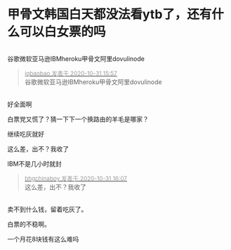 # 甲骨文韩国白天都没法看ytb了，还有什么可以白女票的吗


<img id="aimg_V1Qgq" onclick="zoom(this, this.src, 0, 0, 0)" class="zoom" src="https://pic.rmb.bdstatic.com/bjh/b0b9d0fbfe8059500f7f588d332ea7a3.png" onmouseover="img_onmouseoverfunc(this)" onload="thumbImg(this)" border="0" alt="" /><img id="aimg_JTkky" onclick="zoom(this, this.src, 0, 0, 0)" class="zoom" src="https://cdn.jsdelivr.net/gh/hishis/forum-master/public/images/patch.gif" onmouseover="img_onmouseoverfunc(this)" onload="thumbImg(this)" border="0" alt="" />

谷歌微软亚马逊IBMheroku甲骨文阿里dovulinode

<div class="quote"><blockquote><font size="2"><a href="https://www.hostloc.com/forum.php?mod=redirect&amp;goto=findpost&amp;pid=9380949&amp;ptid=760627" target="_blank"><font color="#999999">jqbaobao 发表于 2020-10-31 15:57</font></a></font><br />
谷歌微软亚马逊IBMheroku甲骨文阿里dovulinode</blockquote></div><br />
好全面啊<img id="aimg_C7jN3" onclick="zoom(this, this.src, 0, 0, 0)" class="zoom" src="https://cdn.jsdelivr.net/gh/hishis/forum-master/public/images/patch.gif" onmouseover="img_onmouseoverfunc(this)" onload="thumbImg(this)" border="0" alt="" />

白票党又慌了？猜一下下一个换路由的羊毛是哪家？

继续吃灰就好

这么差，出不？我收了

IBM不是几小时就封

<div class="quote"><blockquote><font size="2"><a href="https://www.hostloc.com/forum.php?mod=redirect&amp;goto=findpost&amp;pid=9380988&amp;ptid=760627" target="_blank"><font color="#999999">bhgchinaboy 发表于 2020-10-31 16:07</font></a></font><br />
这么差，出不？我收了</blockquote></div><br />
卖不到什么钱，留着吃灰了。<img id="aimg_f3Q3p" onclick="zoom(this, this.src, 0, 0, 0)" class="zoom" src="https://cdn.jsdelivr.net/gh/hishis/forum-master/public/images/patch.gif" onmouseover="img_onmouseoverfunc(this)" onload="thumbImg(this)" border="0" alt="" />

白票的不稳啊。

一个月花8块钱有这么难吗

